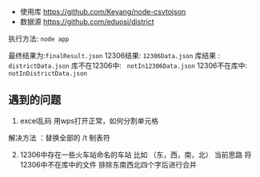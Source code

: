  * 使用库 https://github.com/Keyang/node-csvtojson
 * 数据源 https://github.com/eduosi/district

执行方法:
`node app`

最终结果为:`finalResult.json`
12306结果: `12306Data.json`
库结果  :  `districtData.json`
库不在12306中: ` notIn12306Data.json`
12306不在库中: ` notInDistrictData.json`

 ## 遇到的问题
 1. excel乱码
 用wps打开正常，如何分割单元格

 解决方法 ：替换全部的 /t 制表符

 2. 12306中存在一些火车站命名的车站 比如 （东，西，南，北）
  当前思路
  将12306中不在库中的文件 排除东南西北四个字后进行合并
